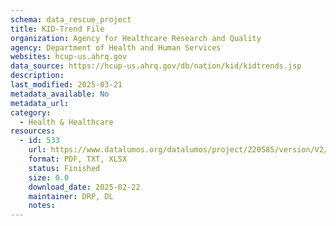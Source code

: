 ```yaml
---
schema: data_rescue_project 
title: KID-Trend File
organization: Agency for Healthcare Research and Quality
agency: Department of Health and Human Services
websites: hcup-us.ahrq.gov
data_source: https://hcup-us.ahrq.gov/db/nation/kid/kidtrends.jsp
description: 
last_modified: 2025-03-21
metadata_available: No
metadata_url: 
category:
  - Health & Healthcare 
resources:
  - id: 533
    url: https://www.datalumos.org/datalumos/project/220585/version/V2/view
    format: PDF, TXT, XLSX
    status: Finished
    size: 0.0
    download_date: 2025-02-22
    maintainer: DRP, DL
    notes: 
---
```

